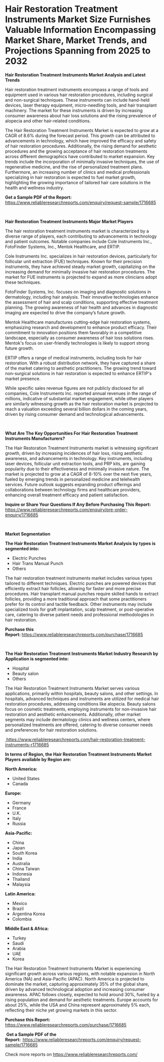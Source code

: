 <p><h1>Hair Restoration Treatment Instruments Market Size Furnishes Valuable Information Encompassing Market Share, Market Trends, and Projections Spanning from 2025 to 2032</h1></p><p><strong>Hair Restoration Treatment Instruments Market Analysis and Latest Trends</strong></p>
<p><p>Hair restoration treatment instruments encompass a range of tools and equipment used in various hair restoration procedures, including surgical and non-surgical techniques. These instruments can include hand-held devices, laser therapy equipment, micro-needling tools, and hair transplant machinery. The market for these instruments is driven by increasing consumer awareness about hair loss solutions and the rising prevalence of alopecia and other hair-related conditions.</p><p>The Hair Restoration Treatment Instruments Market is expected to grow at a CAGR of 8.6% during the forecast period. This growth can be attributed to advancements in technology, which have improved the efficacy and safety of hair restoration procedures. Additionally, the rising demand for aesthetic procedures and the growing acceptance of hair restoration treatments across different demographics have contributed to market expansion. Key trends include the incorporation of minimally invasive techniques, the use of regenerative medicine, and the rise of personalized treatment plans. Furthermore, an increasing number of clinics and medical professionals specializing in hair restoration is expected to fuel market growth, highlighting the growing importance of tailored hair care solutions in the health and wellness industry.</p></p>
<p><strong>Get a Sample PDF of the Report:&nbsp;</strong> <a href="https://www.reliableresearchreports.com/enquiry/request-sample/1716685?utm_campaign=2960&utm_medium=2&utm_source=Github&utm_content=ia&utm_term=25032025&utm_id=hair-restoration-treatment-instruments">https://www.reliableresearchreports.com/enquiry/request-sample/1716685</a></p>
<p>&nbsp;</p>
<p><strong>Hair Restoration Treatment Instruments Major Market Players</strong></p>
<p><p>The hair restoration treatment instruments market is characterized by a diverse range of players, each contributing to advancements in technology and patient outcomes. Notable companies include Cole Instruments Inc., FotoFinder Systems, Inc., Mentok Healthcare, and ERTIP.</p><p>Cole Instruments Inc. specializes in hair restoration devices, particularly for follicular unit extraction (FUE) techniques. Known for their precision instruments, they have achieved steady market growth, capitalizing on the increasing demand for minimally invasive hair restoration procedures. The market for FUE instruments is projected to expand as more clinicians adopt these techniques.</p><p>FotoFinder Systems, Inc. focuses on imaging and diagnostic solutions in dermatology, including hair analysis. Their innovative technologies enhance the assessment of hair and scalp conditions, supporting effective treatment planning. The growing awareness of hair health and advances in diagnostic imaging are expected to drive the company’s future growth.</p><p>Mentok Healthcare manufactures cutting-edge hair restoration systems, emphasizing research and development to enhance product efficacy. Their commitment to innovation positions them favorably in a competitive landscape, especially as consumer awareness of hair loss solutions rises. Mentok's focus on user-friendly technologies is likely to support strong future growth.</p><p>ERTIP offers a range of medical instruments, including tools for hair restoration. With a robust distribution network, they have captured a share of the market catering to aesthetic practitioners. The growing trend toward non-surgical solutions in hair restoration is expected to enhance ERTIP's market presence.</p><p>While specific sales revenue figures are not publicly disclosed for all companies, Cole Instruments Inc. reported annual revenues in the range of millions, indicative of substantial market engagement, while other players are similarly witnessing growth as the hair restoration market is projected to reach a valuation exceeding several billion dollars in the coming years, driven by rising consumer demand and technological advancements.</p></p>
<p>&nbsp;</p>
<p><strong>What Are The Key Opportunities For Hair Restoration Treatment Instruments Manufacturers?</strong></p>
<p><p>The Hair Restoration Treatment Instruments market is witnessing significant growth, driven by increasing incidences of hair loss, rising aesthetic awareness, and advancements in technology. Key instruments, including laser devices, follicular unit extraction tools, and PRP kits, are gaining popularity due to their effectiveness and minimally invasive nature. The market is projected to grow at a CAGR of 8-10% over the next five years, fueled by emerging trends in personalized medicine and telehealth services. Future outlook suggests expanding product offerings and collaborations between technology firms and healthcare providers, enhancing overall treatment efficacy and patient satisfaction.</p></p>
<p><strong>Inquire or Share Your Questions If Any Before Purchasing This Report:</strong> <a href="https://www.reliableresearchreports.com/enquiry/pre-order-enquiry/1716685?utm_campaign=2960&utm_medium=2&utm_source=Github&utm_content=ia&utm_term=25032025&utm_id=hair-restoration-treatment-instruments">https://www.reliableresearchreports.com/enquiry/pre-order-enquiry/1716685</a></p>
<p>&nbsp;</p>
<p><strong>Market Segmentation</strong></p>
<p><strong>The Hair Restoration Treatment Instruments Market Analysis by types is segmented into:</strong></p>
<p><ul><li>Electric Punches</li><li>Hair Trans Manual Punch</li><li>Others</li></ul></p>
<p><p>The hair restoration treatment instruments market includes various types tailored to different techniques. Electric punches are powered devices that efficiently extract hair follicles, allowing for faster and more precise procedures. Hair transplant manual punches require skilled hands to extract follicles, providing a more traditional approach that some practitioners prefer for its control and tactile feedback. Other instruments may include specialized tools for graft implantation, scalp treatment, or post-operative care, catering to diverse patient needs and professional methodologies in hair restoration.</p></p>
<p><strong>Purchase this Report:&nbsp;</strong><a href="https://www.reliableresearchreports.com/purchase/1716685?utm_campaign=2960&utm_medium=2&utm_source=Github&utm_content=ia&utm_term=25032025&utm_id=hair-restoration-treatment-instruments">https://www.reliableresearchreports.com/purchase/1716685</a></p>
<p>&nbsp;</p>
<p><strong>The Hair Restoration Treatment Instruments Market Industry Research by Application is segmented into:</strong></p>
<p><ul><li>Hospital</li><li>Beauty salon</li><li>Others</li></ul></p>
<p><p>The Hair Restoration Treatment Instruments Market serves various applications, primarily within hospitals, beauty salons, and other settings. In hospitals, advanced techniques and instruments are utilized for medical hair restoration procedures, addressing conditions like alopecia. Beauty salons focus on cosmetic treatments, employing instruments for non-invasive hair restoration and aesthetic enhancements. Additionally, other market segments may include dermatology clinics and wellness centers, where personalized treatments are offered, catering to diverse consumer needs and preferences for hair restoration solutions.</p></p>
<p><a href="https://www.reliableresearchreports.com/hair-restoration-treatment-instruments-r1716685?utm_campaign=2960&utm_medium=2&utm_source=Github&utm_content=ia&utm_term=25032025&utm_id=hair-restoration-treatment-instruments">&nbsp;https://www.reliableresearchreports.com/hair-restoration-treatment-instruments-r1716685</a></p>
<p><strong>In terms of Region, the Hair Restoration Treatment Instruments Market Players available by Region are:</strong></p>
<p>
    <p> <strong> North America: </strong>
        <ul>
            <li>United States</li>
            <li>Canada</li>
        </ul>
        </p> 
    <p> <strong> Europe: </strong>
        <ul>
            <li>Germany</li>
            <li>France</li>
            <li>U.K.</li>
            <li>Italy</li>
            <li>Russia</li>
        </ul>
        </p> 
    <p> <strong> Asia-Pacific: </strong>
        <ul>
            <li>China</li>
            <li>Japan</li>
            <li>South Korea</li>
            <li>India</li>
            <li>Australia</li>
            <li>China Taiwan</li>
            <li>Indonesia</li>
            <li>Thailand</li>
            <li>Malaysia</li>
        </ul>
        </p> 
    <p> <strong> Latin America: </strong>
        <ul>
            <li>Mexico</li>
            <li>Brazil</li>
            <li>Argentina Korea</li>
            <li>Colombia</li>
        </ul>
        </p> 
    <p> <strong> Middle East & Africa: </strong>
        <ul>
            <li>Turkey</li>
            <li>Saudi</li>
            <li>Arabia</li>
            <li>UAE</li>
            <li>Korea</li>
        </ul>
    </p>
    </p>
<p><p>The Hair Restoration Treatment Instruments Market is experiencing significant growth across various regions, with notable expansion in North America (NA) and Asia-Pacific (APAC). North America is projected to dominate the market, capturing approximately 35% of the global share, driven by advanced technological adoption and increasing consumer awareness. APAC follows closely, expected to hold around 30%, fueled by a rising population and demand for aesthetic treatments. Europe accounts for about 25%, while the USA and China represent approximately 5% each, reflecting their niche yet growing markets in this sector.</p></p>
<p><strong>Purchase this Report: </strong><a href="https://www.reliableresearchreports.com/purchase/1716685?utm_campaign=2960&utm_medium=2&utm_source=Github&utm_content=ia&utm_term=25032025&utm_id=hair-restoration-treatment-instruments">https://www.reliableresearchreports.com/purchase/1716685</a></p>
<p>&nbsp;<strong>Get a Sample PDF of the Report:&nbsp;&nbsp;</strong><a href="https://www.reliableresearchreports.com/enquiry/request-sample/1716685?utm_campaign=2960&utm_medium=2&utm_source=Github&utm_content=ia&utm_term=25032025&utm_id=hair-restoration-treatment-instruments">https://www.reliableresearchreports.com/enquiry/request-sample/1716685</a></p>
<p><strong></strong></p>
<p>Check more reports on <a href="https://www.reliableresearchreports.com/?utm_campaign=2960&utm_medium=2&utm_source=Github&utm_content=ia&utm_term=25032025&utm_id=hair-restoration-treatment-instruments">https://www.reliableresearchreports.com/</a></p>